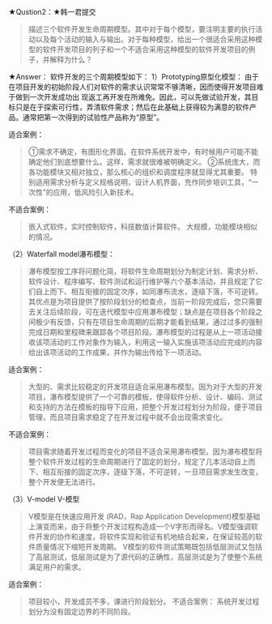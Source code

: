 ★Qustion2：★韩一君提交
> 描述三个软件开发生命周期模型。其中对于每个模型，要注明主要的执行活动以及每个活动的输入与输出。对于每种模型，给出一个很适合采用这种模型的软件开发项目的列子和一个不适合采用这种模型的软件开发项目的例子，并解释为什么？

★Answer：
软件开发的三个周期模型如下：
1）Prototyping原型化模型：
由于在项目开发的初始阶段人们对软件的需求认识常常不够清晰，因而使得开发项目难于做到一次开发成功出 现返工再开发在所难免。因此，可以先做试验开发，其目标只是在于探索可行性，弄清软件需求；然后在此基础上获得较为满意的软件产品。通常把第一次得到的试验性产品称为“原型”。

适合案例：
> ①需求不确定，有图形化界面。在软件系统开发中，有时候用户可能不能确定他们到底想要什么。这样，需求就很难被明确定义。
> ②系统庞大，而各功能模块又相对独立，那么核心的组织和调度程序就显得尤其重要。
特别适用需求分析与定义规格说明，设计人机界面，充作同步培训工具，“一次性”的应用，低风险引入新技术。

不适合案例：
> 嵌入式软件，实时控制软件，科技数值计算软件。 大规模，功能模块相似的情况。

（2）Waterfall model瀑布模型：
> 瀑布模型按工序将问题化简，将软件生命周期划分为制定计划、需求分析、软件设计、程序编写、软件测试和运行维护等六个基本活动，并且规定了它们自上而下、相互衔接的固定次序，如同瀑布流水，逐级下落，不可逆转。其优点是为项目提供了按阶段划分的检查点，当前一阶段完成后，您只需要去关注后续阶段，可在迭代模型中应用瀑布模型；缺点是在项目各个阶段之间极少有反馈，只有在项目生命周期的后期才能看到结果，通过过多的强制完成日期和里程碑来跟踪各个项目阶段。瀑布模型的过程是从上一项活动接收该项活动的工作对象作为输入，利用这一输入实施该项活动应完成的内容给出该项活动的工作成果，并作为输出传给下一项活动。

适合案例：
> 大型的、需求比较稳定的开发项目适合采用瀑布模型。因为对于大型的开发项目，瀑布模型提供了一个可靠的模板，使得软件分析、设计、编码、测试和支持的方法在模板的指导下应用，把整个开发过程划分为阶段，便于项目管理，而且项目需求稳定了在开发过程中就不会出现需求变化。

不适合案例：
> 项目需求随着开发过程而变化的项目不适合采用瀑布模型。因为瀑布模型将整个软件开发过程的生命周期进行了固定的划分，规定了几本活动自上而下、相互衔接的固定次序，逐级下落，不可逆转，一旦项目需求发生改变，整个开发便无法进行。

（3）V-model V-模型
> V模型是在快速应用开发 (RAD，Rap Application Development)模型基础上演变而来，由于将整个开发过程构造成一个V字形而得名。V模型强调软件开发的协作和速度，将软件实现和验证有机地结合起来，在保证较高的软件质量情况下缩短开发周期。 V模型的软件测试策略既包括低层测试又包括了高层测试，低层测试是为了源代码的正确性，高层测试是为了使整个系统满足用户的需求。

适合案例：
> 项目较小，开发成员不多，课进行阶段划分。
不适合案例：
> 系统开发过程划分为没有固定边界的不同阶段。